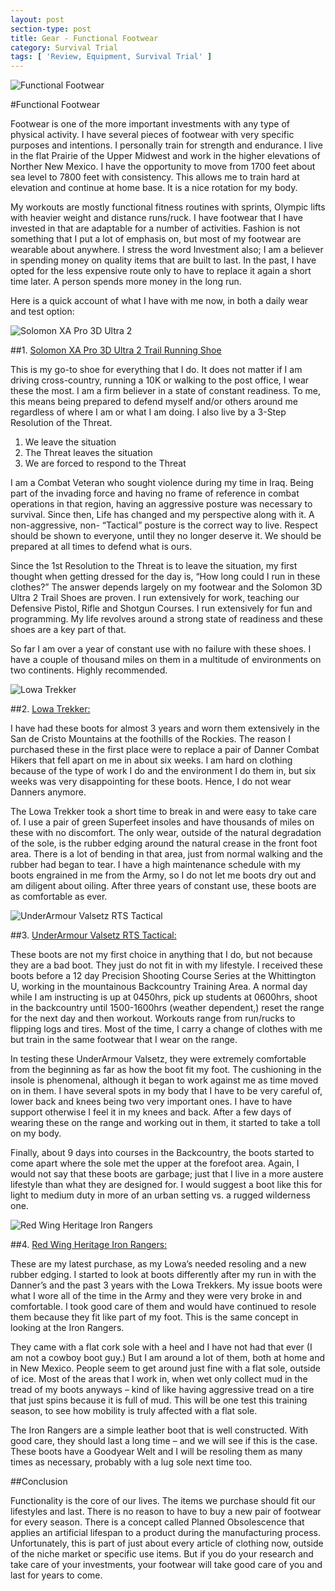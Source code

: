 ```yaml
---
layout: post
section-type: post
title: Gear - Functional Footwear
category: Survival Trial
tags: [ 'Review, Equipment, Survival Trial' ]
---
```


![Functional Footwear](/img/articles/March/ff1.jpg)

#Functional Footwear

Footwear is one of the more important investments with any type of physical activity.  I have several pieces of footwear with very specific purposes and intentions.  I personally train for strength and endurance. I live in the flat Prairie of the Upper Midwest and work in the higher elevations of Norther New Mexico.  I have the opportunity to move from 1700 feet about sea level to 7800 feet with consistency.  This allows me to train hard at elevation and continue at home base.  It is a nice rotation for my body.

My workouts are mostly functional fitness routines with sprints, Olympic lifts with heavier weight and distance runs/ruck.  I have footwear that I have invested in that are adaptable for a number of activities.  Fashion is not something that I put a lot of emphasis on, but most of my footwear are wearable about anywhere.  I stress the word Investment also; I am a believer in spending money on quality items that are built to last.  In the past, I have opted for the less expensive route only to have to replace it again a short time later.  A person spends more money in the long run.

Here is a quick account of what I have with me now, in both a daily wear and test option:

![Solomon XA Pro 3D Ultra 2](/img/articles/March/ff2.jpg)

##1. [Solomon XA Pro 3D Ultra 2 Trail Running Shoe](https://www.rei.com/product/807599/salomon-xa-pro-3d-ultra-2-trail-running-shoes-mens)

This is my go-to shoe for everything that I do.  It does not matter if I am driving cross-country, running a 10K or walking to the post office, I wear these the most.  I am a firm believer in a state of constant readiness.  To me, this means being prepared to defend myself and/or others around me regardless of where I am or what I am doing.  I also live by a 3-Step Resolution of the Threat.

1.	We leave the situation
2.	The Threat leaves the situation
3.	We are forced to respond to the Threat

I am a Combat Veteran who sought violence during my time in Iraq.  Being part of the invading force and having no frame of reference in combat operations in that region, having an aggressive posture was necessary to survival.  Since then, Life has changed and my perspective along with it.  A non-aggressive, non- “Tactical” posture is the correct way to live.  Respect should be shown to everyone, until they no longer deserve it.  We should be prepared at all times to defend what is ours.

Since the 1st Resolution to the Threat is to leave the situation, my first thought when getting dressed for the day is, “How long could I run in these clothes?”  The answer depends largely on my footwear and the Solomon 3D Ultra 2 Trail Shoes are proven.  I run extensively for work, teaching our Defensive Pistol, Rifle and Shotgun Courses.  I run extensively for fun and programming.  My life revolves around a strong state of readiness and these shoes are a key part of that.  

So far I am over a year of constant use with no failure with these shoes.  I have a couple of thousand miles on them in a multitude of environments on two continents.  Highly recommended.

![Lowa Trekker](/img/articles/March/ff3.jpg)

##2. [Lowa Trekker:](https://www.lowaboots.com/mens/trekking/trekker?color=Dark%20Brown)

I have had these boots for almost 3 years and worn them extensively in the San de Cristo Mountains at the foothills of the Rockies.  The reason I purchased these in the first place were to replace a pair of Danner Combat Hikers that fell apart on me in about six weeks.  I am hard on clothing because of the type of work I do and the environment I do them in, but six weeks was very disappointing for these boots.  Hence, I do not wear Danners anymore.  

The Lowa Trekker took a short time to break in and were easy to take care of.  I use a pair of green Superfeet insoles and have thousands of miles on these with no discomfort.  The only wear, outside of the natural degradation of the sole, is the rubber edging around the natural crease in the front foot area.  There is a lot of bending in that area, just from normal walking and the rubber had began to tear.  I have a high maintenance schedule with my boots engrained in me from the Army, so I do not let me boots dry out and am diligent about oiling.  After three years of constant use, these boots are as comfortable as ever.  

![UnderArmour Valsetz RTS Tactical](/img/articles/March/ff4.jpg)

##3. [UnderArmour Valsetz RTS Tactical:](https://www.underarmour.com/en-us/ua-valsetz-stealth/pid1250234-220)

These boots are not my first choice in anything that I do, but not because they are a bad boot.  They just do not fit in with my lifestyle.  I received these boots before a 12 day Precision Shooting Course Series at the Whittington U, working in the mountainous Backcountry Training Area.  A normal day while I am instructing is up at 0450hrs, pick up students at 0600hrs, shoot in the backcountry until 1500-1600hrs (weather dependent,) reset the range for the next day and then workout.  Workouts range from run/rucks to flipping logs and tires.  Most of the time, I carry a change of clothes with me but train in the same footwear that I wear on the range.  

In testing these UnderArmour Valsetz, they were extremely comfortable from the beginning as far as how the boot fit my foot.  The cushioning in the insole is phenomenal, although it began to work against me as time moved on in them.  I have several spots in my body that I have to be very careful of, lower back and knees being two very important ones.  I have to have support otherwise I feel it in my knees and back.  After a few days of wearing these on the range and working out in them, it started to take a toll on my body.

Finally, about 9 days into courses in the Backcountry, the boots started to come apart where the sole met the upper at the forefoot area.  Again, I would not say that these boots are garbage; just that I live in a more austere lifestyle than what they are designed for.  I would suggest a boot like this for light to medium duty in more of an urban setting vs. a rugged wilderness one.

![Red Wing Heritage Iron Rangers](/img/articles/March/ff5.jpg)

##4. [Red Wing Heritage Iron Rangers:](http://www.redwingheritage.com/us/USD/product/footwear/6-inch-boots/6-amber-8111-08111;pgid=y.9oQI7RkfNSRpvKp1vtKKN10000c4kG0Q8B;sid=VFAIt3dHOBEItyG6Bd9Y02Prz2cRoOxwTUeTgG5Q)

These are my latest purchase, as my Lowa’s needed resoling and a new rubber edging.  I started to look at boots differently after my run in with the Danner’s and the past 3 years with the Lowa Trekkers.  My issue boots were what I wore all of the time in the Army and they were very broke in and comfortable.  I took good care of them and would have continued to resole them because they fit like part of my foot.  This is the same concept in looking at the Iron Rangers.  

They came with a flat cork sole with a heel and I have not had that ever (I am not a cowboy boot guy.)  But I am around a lot of them, both at home and in New Mexico.  People seem to get around just fine with a flat sole, outside of ice.  Most of the areas that I work in, when wet only collect mud in the tread of my boots anyways – kind of like having aggressive tread on a tire that just spins because it is full of mud.  This will be one test this training season, to see how mobility is truly affected with a flat sole. 
 
The Iron Rangers are a simple leather boot that is well constructed.  With good care, they should last a long time – and we will see if this is the case.  These boots have a Goodyear Welt and I will be resoling them as many times as necessary, probably with a lug sole next time too.

##Conclusion

Functionality is the core of our lives.  The items we purchase should fit our lifestyles and last.  There is no reason to have to buy a new pair of footwear for every season.  There is a concept called Planned Obsolescence that applies an artificial lifespan to a product during the manufacturing process.  Unfortunately, this is part of just about every article of clothing now, outside of the niche market or specific use items.  But if you do your research and take care of your investments, your footwear will take good care of you and last for years to come.




